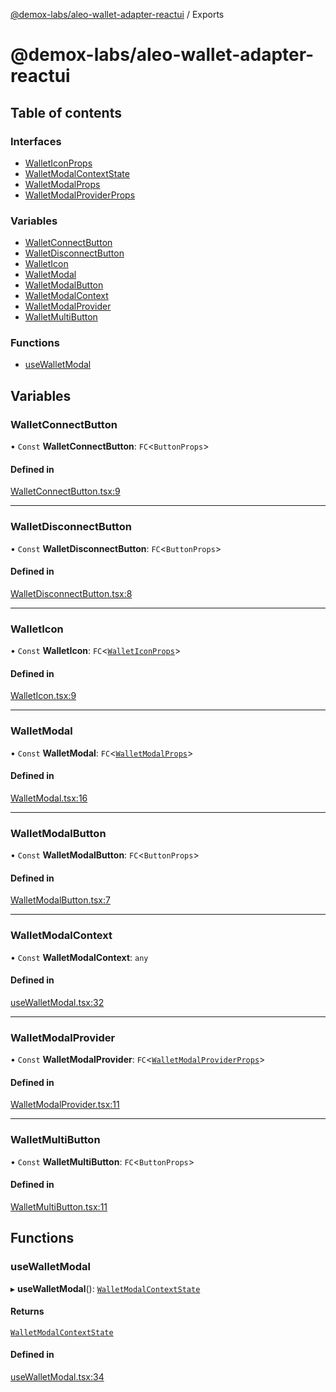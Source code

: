 [@demox-labs/aleo-wallet-adapter-reactui](README.md) / Exports

# @demox-labs/aleo-wallet-adapter-reactui

## Table of contents

### Interfaces

- [WalletIconProps](interfaces/WalletIconProps.md)
- [WalletModalContextState](interfaces/WalletModalContextState.md)
- [WalletModalProps](interfaces/WalletModalProps.md)
- [WalletModalProviderProps](interfaces/WalletModalProviderProps.md)

### Variables

- [WalletConnectButton](modules.md#walletconnectbutton)
- [WalletDisconnectButton](modules.md#walletdisconnectbutton)
- [WalletIcon](modules.md#walleticon)
- [WalletModal](modules.md#walletmodal)
- [WalletModalButton](modules.md#walletmodalbutton)
- [WalletModalContext](modules.md#walletmodalcontext)
- [WalletModalProvider](modules.md#walletmodalprovider)
- [WalletMultiButton](modules.md#walletmultibutton)

### Functions

- [useWalletModal](modules.md#usewalletmodal)

## Variables

### WalletConnectButton

• `Const` **WalletConnectButton**: `FC`<`ButtonProps`\>

#### Defined in

[WalletConnectButton.tsx:9](https://github.com/demox-labs/aleo-wallet-adapter/blob/aa97381/packages/ui/src/WalletConnectButton.tsx#L9)

___

### WalletDisconnectButton

• `Const` **WalletDisconnectButton**: `FC`<`ButtonProps`\>

#### Defined in

[WalletDisconnectButton.tsx:8](https://github.com/demox-labs/aleo-wallet-adapter/blob/aa97381/packages/ui/src/WalletDisconnectButton.tsx#L8)

___

### WalletIcon

• `Const` **WalletIcon**: `FC`<[`WalletIconProps`](interfaces/WalletIconProps.md)\>

#### Defined in

[WalletIcon.tsx:9](https://github.com/demox-labs/aleo-wallet-adapter/blob/aa97381/packages/ui/src/WalletIcon.tsx#L9)

___

### WalletModal

• `Const` **WalletModal**: `FC`<[`WalletModalProps`](interfaces/WalletModalProps.md)\>

#### Defined in

[WalletModal.tsx:16](https://github.com/demox-labs/aleo-wallet-adapter/blob/aa97381/packages/ui/src/WalletModal.tsx#L16)

___

### WalletModalButton

• `Const` **WalletModalButton**: `FC`<`ButtonProps`\>

#### Defined in

[WalletModalButton.tsx:7](https://github.com/demox-labs/aleo-wallet-adapter/blob/aa97381/packages/ui/src/WalletModalButton.tsx#L7)

___

### WalletModalContext

• `Const` **WalletModalContext**: `any`

#### Defined in

[useWalletModal.tsx:32](https://github.com/demox-labs/aleo-wallet-adapter/blob/aa97381/packages/ui/src/useWalletModal.tsx#L32)

___

### WalletModalProvider

• `Const` **WalletModalProvider**: `FC`<[`WalletModalProviderProps`](interfaces/WalletModalProviderProps.md)\>

#### Defined in

[WalletModalProvider.tsx:11](https://github.com/demox-labs/aleo-wallet-adapter/blob/aa97381/packages/ui/src/WalletModalProvider.tsx#L11)

___

### WalletMultiButton

• `Const` **WalletMultiButton**: `FC`<`ButtonProps`\>

#### Defined in

[WalletMultiButton.tsx:11](https://github.com/demox-labs/aleo-wallet-adapter/blob/aa97381/packages/ui/src/WalletMultiButton.tsx#L11)

## Functions

### useWalletModal

▸ **useWalletModal**(): [`WalletModalContextState`](interfaces/WalletModalContextState.md)

#### Returns

[`WalletModalContextState`](interfaces/WalletModalContextState.md)

#### Defined in

[useWalletModal.tsx:34](https://github.com/demox-labs/aleo-wallet-adapter/blob/aa97381/packages/ui/src/useWalletModal.tsx#L34)
